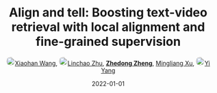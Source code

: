 ---
title: "Align and tell: Boosting text-video retrieval with local alignment and fine-grained supervision"
collection: publications
permalink: /publication/Align-an2022
date: 2022-01-01
doi: 10.1109/TMM.2022.3204444
keywords: object re-identification,image retrieval,
venue: 'IEEE Transactions on Multimedia'
paperurl: 'https://zdzheng.xyz/files/TMM22-Xiaohan.pdf'
author: '<a href="https://zdzheng.xyz/authors/Xiaohan-Wang" class="author"> <img src="https://zdzheng.xyz/files/xiaohan-wang.jpeg" alt="Xiaohan-Wang" style="border-radius: 50%; height:20px; width:20px">Xiaohan Wang</a>, <a href="https://zdzheng.xyz/authors/Linchao-Zhu" class="author"> <img src="https://zdzheng.xyz/files/linchao-zhu.jpeg" alt="Linchao-Zhu" style="border-radius: 50%; height:20px; width:20px">Linchao Zhu</a>, <strong><a href="https://zdzheng.xyz/authors/Zhedong-Zheng" class="author">Zhedong Zheng</a></strong>, <a href="https://zdzheng.xyz/authors/Mingliang-Xu" class="author">Mingliang Xu</a>, <a href="https://zdzheng.xyz/authors/Yi-Yang" class="author"> <img src="https://zdzheng.xyz/files/yi-yang.jpeg" alt="Yi-Yang" style="border-radius: 50%; height:20px; width:20px">Yi Yang</a>'
sqlauthor: '{"@type": "Person","name": "Xiaohan Wang"}, {"@type": "Person","name": Linchao Zhu"}, {"@type": "Person","name": Zhedong Zheng"}, {"@type": "Person","name": Mingliang Xu"}, {"@type": "Person","name": Yi Yang"}'
citation: ' Xiaohan Wang,  Linchao Zhu,  Zhedong Zheng,  Mingliang Xu,  Yi Yang, &quot;Align and tell: Boosting text-video retrieval with local alignment and fine-grained supervision.&quot; IEEE Transactions on Multimedia, 2022. DOI: 10.1109/TMM.2022.3204444'
pub_year: '2022'
bib: >
    @article{wang2022align,<br>author = "Wang, Xiaohan and Zhu, Linchao and Zheng, Zhedong and Xu, Mingliang and Yang, Yi",<br>doi = "10.1109/TMM.2022.3204444",<br>title = "Align and tell: Boosting text-video retrieval with local alignment and fine-grained supervision",<br>journal = "IEEE Transactions on Multimedia",<br>url = "https://zdzheng.xyz/files/TMM22-Xiaohan.pdf",<br>year = "2022",<br>publisher = "IEEE"
    }

---